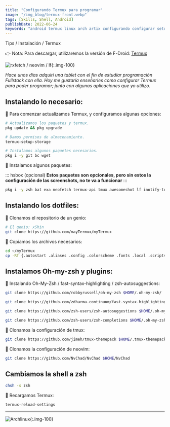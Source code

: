 ```yaml
---
title: "Configurando Termux para programar"
image: "/img_blog/termux-front.webp"
tags: [Skills, Shell, Android]
publishDate: 2022-06-24
keywords: "android termux linux arch artix configurando configurar setup programar programming hub fullstack developer learning how to ide IDE myTermux ohmyzsh zsh bat cat cava ncmpcpp mpd mpc mpv firefox develop developing programando tablet samsung xiaomi tab galaxy"
---
```


Tips / Instalación / Termux

👉 Nota: Para descargar, utilizaremos la versión de F-Droid: [Termux](https://f-droid.org/en/packages/com.termux/)

![rxfetch / neovim / lf](https://i.imgur.com/ckR0M3E.png){:.img-100}


<i>Hace unos días adquirí una tablet con el fin de estudiar programación Fullstack con ella. Hoy me gustaría enseñarles como configurar Termux para poder programar; junto con algunas aplicaciones que yo utilizo.</i>

## Instalando lo necesario:

🔅 Para comenzar actualizamos Termux, y configuramos algunas opciones:

~~~ bash
# Actualizamos los paquetes y termux.
pkg update && pkg upgrade

# Damos permisos de almacenamiento.
termux-setup-storage

# Instalamos algunos paquetes necesarios.
pkg i -y git bc wget
~~~

🔅 Instalamos algunos paquetes:

::: hsbox (opcional)
__Estos paquetes son opcionales, pero sin estos la configuración de las screenshots, no te va a funcionar__
:::

~~~ bash
pkg i -y zsh bat exa neofetch termux-api tmux awesomeshot lf inotify-tools neovim 
~~~

## Instalando los dotfiles:

🔅 Clonamos el repositorio de un genio: 

~~~ bash
# El genio: xShin
git clone https://github.com/mayTermux/myTermux
~~~

🔅 Copiamos los archivos necesarios:

~~~ bash
cd ~/myTermux
cp -Rf {.autostart .aliases .config .colorscheme .fonts .local .scripts .termux .tmux.conf .zshrc .oh-my-zsh} ~/
~~~

## Instalamos Oh-my-zsh y plugins:

🔅 Instalando Oh-My-Zsh / fast-syntax-highlighting / zsh-autosuggestions:

~~~ bash
git clone https://github.com/robbyrussell/oh-my-zsh $HOME/.oh-my-zsh/

git clone https://github.com/zdharma-continuum/fast-syntax-highlighting $HOME/.oh-my-zsh/custom/plugins/fast-syntax-highlighting

git clone https://github.com/zsh-users/zsh-autosuggestions $HOME/.oh-my-zsh/custom/plugins/zsh-autosuggestions

git clone https://github.com/zsh-users/zsh-completions $HOME/.oh-my-zsh/custom/plugins/zsh-completions
~~~

🔅 Clonamos la configuración de tmux:

~~~ bash
git clone https://github.com/jimeh/tmux-themepack $HOME/.tmux-themepack
~~~

🔅 Clonamos la configuración de neovim: 

~~~ bash
git clone https://github.com/NvChad/NvChad $HOME/NvChad
~~~

## Cambiamos la shell a zsh

~~~ bash
chsh -s zsh
~~~

🔅 Recargamos Termux:

~~~ bash
termux-reload-settings
~~~

---

![Archlinux](https://i.imgur.com/s7VpkKA.png){:.img-100}